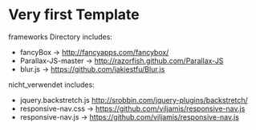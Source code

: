 # Very first Template

frameworks Directory includes:
- fancyBox -> http://fancyapps.com/fancybox/
- Parallax-JS-master -> http://razorfish.github.com/Parallax-JS
- blur.js -> https://github.com/jakiestfu/Blur.js

nicht_verwendet includes:
- jquery.backstretch.js http://srobbin.com/jquery-plugins/backstretch/
- responsive-nav.css -> https://github.com/viljamis/responsive-nav.js
- responsive-nav.js -> https://github.com/viljamis/responsive-nav.js